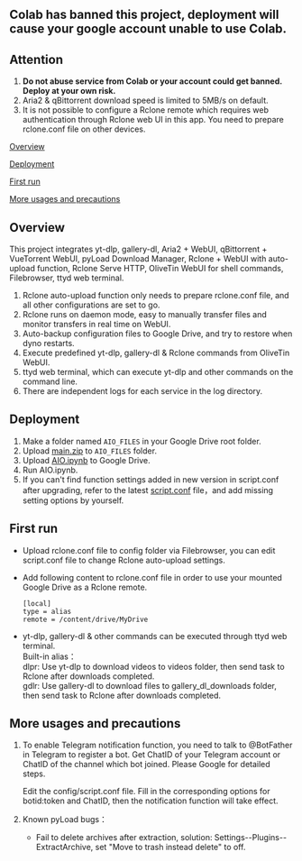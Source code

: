 ## Colab has banned this project, deployment will cause your google account unable to use Colab.

## Attention

 1. **Do not abuse service from Colab or your account could get banned. Deploy at your own risk.**
 2. Aria2 & qBittorrent download speed is limited to 5MB/s on default.
 3. It is not possible to configure a Rclone remote which requires web authentication through Rclone web UI in this app. You need to prepare rclone.conf file on other devices.

[Overview](#Overview)

[Deployment](#Deployment)

[First run](#first)  

[More usages and precautions](#more)  

## <a id="Overview"></a>Overview

This project integrates yt-dlp, gallery-dl, Aria2 + WebUI, qBittorrent + VueTorrent WebUI, pyLoad Download Manager, Rclone + WebUI with auto-upload function, Rclone Serve HTTP, OliveTin WebUI for shell commands, Filebrowser, ttyd web terminal.

 1. Rclone auto-upload function only needs to prepare rclone.conf file, and all other configurations are set to go.
 2. Rclone runs on daemon mode, easy to manually transfer files and monitor transfers in real time on WebUI.
 3. Auto-backup configuration files to Google Drive, and try to restore when dyno restarts.
 4. Execute predefined yt-dlp, gallery-dl & Rclone commands from OliveTin WebUI.
 5. ttyd web terminal, which can execute yt-dlp and other commands on the command line.
 6. There are independent logs for each service in the log directory.

## <a id="Deployment"></a>Deployment

 1. Make a folder named <code>AIO_FILES</code> in your Google Drive root folder.
 2. Upload [main.zip](https://github.com/wy580477/Leech-AIO-APP-EX/archive/refs/heads/Colab.zip) to <code>AIO_FILES</code> folder.
 3. Upload [AIO.ipynb](https://github.com/wy580477/Heroku-AIO-APP-EX/raw/Colab/AIO.ipynb) to Google Drive.
 4. Run AIO.ipynb.
 5. If you can't find function settings added in new version in script.conf after upgrading, refer to the latest [script.conf](https://github.com/wy580477/Leech-AIO-APP-EX/blob/Colab/content/script.conf) file，and add missing setting options by yourself.

## <a id="first"></a>First run

- Upload rclone.conf file to config folder via Filebrowser, you can edit script.conf file to change Rclone auto-upload settings.
- Add following content to rclone.conf file in order to use your mounted Google Drive as a Rclone remote.

      [local]
      type = alias
      remote = /content/drive/MyDrive

- yt-dlp, gallery-dl & other commands can be executed through ttyd web terminal.     
    Built-in alias：     
    dlpr: Use yt-dlp to download videos to videos folder, then send task to Rclone after downloads completed.    
    gdlr: Use gallery-dl to download files to gallery_dl_downloads folder, then send task to Rclone after downloads completed.

## <a id="more"></a>More usages and precautions

1. To enable Telegram notification function, you need to talk to @BotFather in Telegram to register a bot. Get ChatID of your Telegram account or ChatID of the channel which bot joined. Please Google for detailed steps.
 
    Edit the config/script.conf file. Fill in the corresponding options for botid:token and ChatID, then the notification function will take effect.

 2. Known pyLoad bugs：
    - Fail to delete archives after extraction, solution: Settings--Plugins--ExtractArchive, set "Move to trash instead delete" to off.
